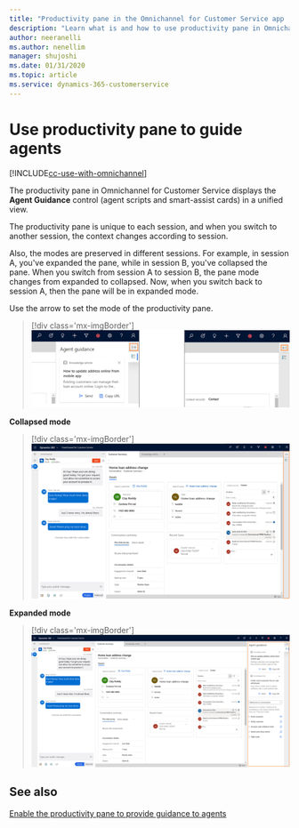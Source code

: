 ```yaml
---
title: "Productivity pane in the Omnichannel for Customer Service app | MicrosoftDocs"
description: "Learn what is and how to use productivity pane in Omnichannel for Customer Service to display agent scripts and smart-assist cards for your agents."
author: neeranelli
ms.author: nenellim
manager: shujoshi
ms.date: 01/31/2020
ms.topic: article
ms.service: dynamics-365-customerservice
---
```


# Use productivity pane to guide agents

[!INCLUDE[cc-use-with-omnichannel](../../../includes/cc-use-with-omnichannel.md)]

The productivity pane in Omnichannel for Customer Service displays the **Agent Guidance** control (agent scripts and smart-assist cards) in a unified view.

The productivity pane is unique to each session, and when you switch to another session, the context changes according to session.

Also, the modes are preserved in different sessions. For example, in session A, you've expanded the pane, while in session B, you've collapsed the pane. When you switch from session A  to session B, the pane mode changes from expanded to collapsed. Now, when you switch back to session A, then the pane will be in expanded mode.

Use the arrow to set the mode of the productivity pane.
> [!div class='mx-imgBorder']
> ![Productivity pane](../../media/productivity-pane-control.PNG "Productivity pane in collapsed mode")

**Collapsed mode**

> [!div class='mx-imgBorder']
> ![Productivity pane](../../media/productivity-pane-collapsed.PNG "Productivity pane in collapsed mode")

**Expanded mode**

> [!div class='mx-imgBorder']
> ![Productivity pane](../../media/productivity-pane-expanded.PNG "Productivity pane in expanded mode")

## See also

[Enable the productivity pane to provide guidance to agents](../../administrator/productivity-pane.md)
